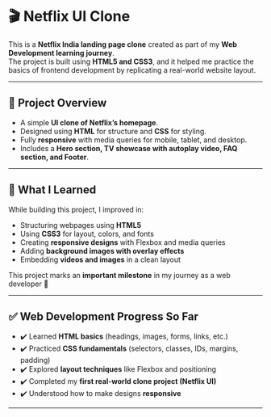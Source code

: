 # 🎬 Netflix UI Clone  

This is a **Netflix India landing page clone** created as part of my **Web Development learning journey**.  
The project is built using **HTML5 and CSS3**, and it helped me practice the basics of frontend development by replicating a real-world website layout.  

---

## 📌 Project Overview  

- A simple **UI clone of Netflix’s homepage**.  
- Designed using **HTML** for structure and **CSS** for styling.  
- Fully **responsive** with media queries for mobile, tablet, and desktop.  
- Includes a **Hero section, TV showcase with autoplay video, FAQ section, and Footer**.  

---

## 🎯 What I Learned  

While building this project, I improved in:  
- Structuring webpages using **HTML5**  
- Using **CSS3** for layout, colors, and fonts  
- Creating **responsive designs** with Flexbox and media queries  
- Adding **background images with overlay effects**  
- Embedding **videos and images** in a clean layout  

This project marks an **important milestone** in my journey as a web developer 🚀  

---

## ✅ Web Development Progress So Far  

- ✔️ Learned **HTML basics** (headings, images, forms, links, etc.)  
- ✔️ Practiced **CSS fundamentals** (selectors, classes, IDs, margins, padding)  
- ✔️ Explored **layout techniques** like Flexbox and positioning  
- ✔️ Completed my **first real-world clone project (Netflix UI)**  
- ✔️ Understood how to make designs **responsive**  

---

